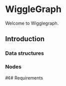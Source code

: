 # WiggleGraph

Welcome to Wigglegraph.

## Introduction

### Data structures

### Nodes

#¢# Requirements


###
